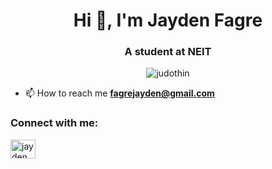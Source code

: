 <h1 align="center">Hi 👋, I'm Jayden Fagre</h1>
<h3 align="center">A student at NEIT</h3>

<p align="center"> <img src="https://komarev.com/ghpvc/?username=judothin&label=Profile%20views&color=0e75b6&style=flat" alt="judothin" /> </p>

- 📫 How to reach me **fagrejayden@gmail.com**

<h3 align="left">Connect with me:</h3>
<p align="left">
<a href="https://instagram.com/jayden_fagre" target="blank"><img align="center" src="https://raw.githubusercontent.com/rahuldkjain/github-profile-readme-generator/master/src/images/icons/Social/instagram.svg" alt="jayden_fagre" height="30" width="40" /></a>
</p>

